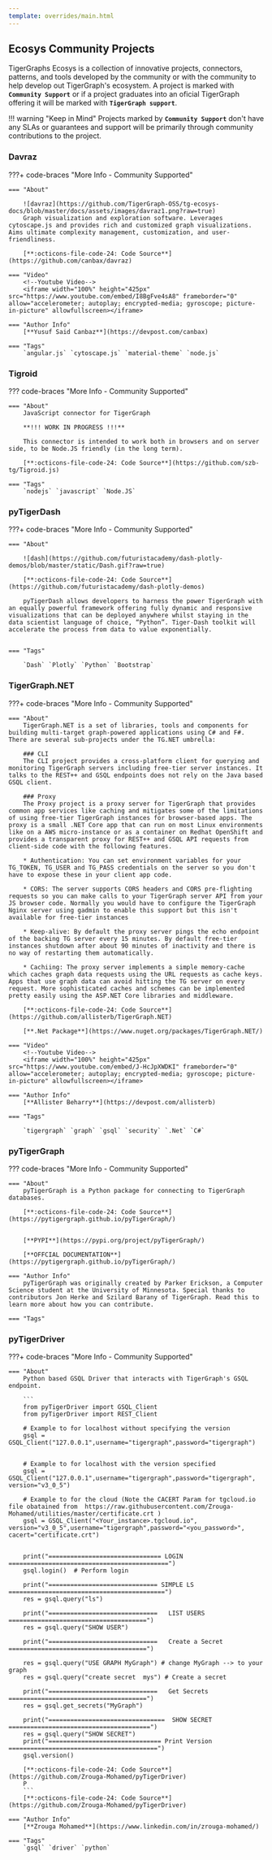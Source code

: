 ```yaml
---
template: overrides/main.html
---
```


## Ecosys Community Projects
TigerGraphs Ecosys is a collection of innovative projects, connectors, patterns, and tools developed by the community or with the community to help develop out TigerGraph's ecosystem. A project is marked with **`Community Support`** or if a project graduates into an oficial TigerGraph offering it will be marked with **`TigerGraph support`**.

!!! warning "Keep in Mind"
    Projects marked by **`Community Support`** don't have any SLAs or guarantees and support will be primarily through community contributions to the project.        

### Davraz

???+ code-braces "More Info - Community Supported"

    === "About"

        ![davraz](https://github.com/TigerGraph-OSS/tg-ecosys-docs/blob/master/docs/assets/images/davraz1.png?raw=true)
        Graph visualization and exploration software. Leverages cytoscape.js and provides rich and customized graph visualizations. Aims ultimate complexity management, customization, and user-friendliness.
        
        [**:octicons-file-code-24: Code Source**](https://github.com/canbax/davraz)
    
    === "Video"
        <!--Youtube Video-->
        <iframe width="100%" height="425px" src="https://www.youtube.com/embed/I8BgFve4sA8" frameborder="0" allow="accelerometer; autoplay; encrypted-media; gyroscope; picture-in-picture" allowfullscreen></iframe>

    === "Author Info" 
        [**Yusuf Said Canbaz**](https://devpost.com/canbax)

    === "Tags"
        `angular.js` `cytoscape.js` `material-theme` `node.js`
     


### Tigroid

??? code-braces "More Info - Community Supported"

    === "About"
        JavaScript connector for TigerGraph

        **!!! WORK IN PROGRESS !!!**

        This connector is intended to work both in browsers and on server side, to be Node.JS friendly (in the long term).

        [**:octicons-file-code-24: Code Source**](https://github.com/szb-tg/Tigroid.js)

    === "Tags"
        `nodejs` `javascript` `Node.JS`

### pyTigerDash

???+ code-braces "More Info - Community Supported"

    === "About"

        ![dash](https://github.com/futuristacademy/dash-plotly-demos/blob/master/static/Dash.gif?raw=true)

        [**:octicons-file-code-24: Code Source**](https://github.com/futuristacademy/dash-plotly-demos)

        pyTigerDash allows developers to harness the power TigerGraph with an equally powerful framework offering fully dynamic and responsive visualizations that can be deployed anywhere whilst staying in the data scientist language of choice, “Python”. Tiger-Dash toolkit will accelerate the process from data to value exponentially. 


    === "Tags"

        `Dash` `Plotly` `Python` `Bootstrap`

### TigerGraph.NET

???+ code-braces "More Info - Community Supported"

    === "About"
        TigerGraph.NET is a set of libraries, tools and components for building multi-target graph-powered applications using C# and F#. There are several sub-projects under the TG.NET umbrella:

        ### CLI
        The CLI project provides a cross-platform client for querying and monitoring TigerGraph servers including free-tier server instances. It talks to the REST++ and GSQL endpoints does not rely on the Java based GSQL client.

        ### Proxy
        The Proxy project is a proxy server for TigerGraph that provides common app services like caching and mitigates some of the limitations of using free-tier TigerGraph instances for browser-based apps. The proxy is a small .NET Core app that can run on most Linux environments like on a AWS micro-instance or as a container on Redhat OpenShift and provides a transparent proxy for REST++ and GSQL API requests from client-side code with the following features.

        * Authentication: You can set environment variables for your TG_TOKEN, TG_USER and TG_PASS credentials on the server so you don't have to expose these in your client app code.

        * CORS: The server supports CORS headers and CORS pre-flighting requests so you can make calls to your TigerGraph server API from your JS browser code. Normally you would have to configure the TigerGraph Nginx server using gadmin to enable this support but this isn't available for free-tier instances

        * Keep-alive: By default the proxy server pings the echo endpoint of the backing TG server every 15 minutes. By default free-tier instances shutdown after about 90 minutes of inactivity and there is no way of restarting them automatically.

        * Cachiing: The proxy server implements a simple memory-cache which caches graph data requests using the URL requests as cache keys. Apps that use graph data can avoid hitting the TG server on every request. More sophisticated caches and schemes can be implemented pretty easily using the ASP.NET Core libraries and middleware.

        [**:octicons-file-code-24: Code Source**](https://github.com/allisterb/TigerGraph.NET)

        [**.Net Package**](https://www.nuget.org/packages/TigerGraph.NET/)

    === "Video"
        <!--Youtube Video-->
        <iframe width="100%" height="425px" src="https://www.youtube.com/embed/J-HcJpXWDKI" frameborder="0" allow="accelerometer; autoplay; encrypted-media; gyroscope; picture-in-picture" allowfullscreen></iframe>

    === "Author Info"
        [**Allister Beharry**](https://devpost.com/allisterb)

    === "Tags"

        `tigergraph` `graph` `gsql` `security` `.Net` `C#`

### pyTigerGraph

??? code-braces "More Info - Community Supported"

    === "About"
        pyTigerGraph is a Python package for connecting to TigerGraph databases.
        
        [**:octicons-file-code-24: Code Source**](https://pytigergraph.github.io/pyTigerGraph/)


        [**PYPI**](https://pypi.org/project/pyTigerGraph/)

        [**OFFCIAL DOCUMENTATION**](https://pytigergraph.github.io/pyTigerGraph/)

    === "Author Info" 
        pyTigerGraph was originally created by Parker Erickson, a Computer Science student at the University of Minnesota. Special thanks to contributors Jon Herke and Szilard Barany of TigerGraph. Read this to learn more about how you can contribute.

    === "Tags"

### pyTigerDriver

???+ code-braces "More Info - Community Supported"

    === "About"
        Python based GSQL Driver that interacts with TigerGraph's GSQL endpoint. 

        ```
        from pyTigerDriver import GSQL_Client
        from pyTigerDriver import REST_Client

        # Example to for localhost without specifying the version
        gsql = GSQL_Client("127.0.0.1",username="tigergraph",password="tigergraph")


        # Example to for localhost with the version specified
        gsql = GSQL_Client("127.0.0.1",username="tigergraph",password="tigergraph", version="v3_0_5") 

        # Example to for the cloud (Note the CACERT Param for tgcloud.io  file obatained from  https://raw.githubusercontent.com/Zrouga-Mohamed/utilities/master/certificate.crt )
        gsql = GSQL_Client("<Your_instance>.tgcloud.io", version="v3_0_5",username="tigergraph",password="<you_password>", cacert="certificate.crt")


        print("=============================== LOGIN ============================================")
        gsql.login()  # Perform login

        print("============================== SIMPLE LS ===========================================")
        res = gsql.query("ls") 

        print("==============================   LIST USERS   ======================================")
        res = gsql.query("SHOW USER")

        print("==============================   Create a Secret   ======================================")

        res = gsql.query("USE GRAPH MyGraph") # change MyGraph --> to your graph
        res = gsql.query("create secret  mys") # Create a secret

        print("==============================   Get Secrets   ======================================")
        res = gsql.get_secrets("MyGraph")

        print("================================  SHOW SECRET  =======================================")
        res = gsql.query("SHOW SECRET")
        print("=============================== Print Version =========================================")
        gsql.version()
        
        [**:octicons-file-code-24: Code Source**](https://github.com/Zrouga-Mohamed/pyTigerDriver)
        P
        ```
        [**:octicons-file-code-24: Code Source**](https://github.com/Zrouga-Mohamed/pyTigerDriver)

    === "Author Info" 
        [**Zrouga Mohamed**](https://www.linkedin.com/in/zrouga-mohamed/)

    === "Tags"
        `gsql` `driver` `python`
